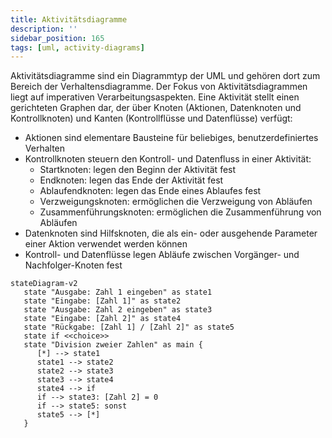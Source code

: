 ```yaml
---
title: Aktivitätsdiagramme
description: ''
sidebar_position: 165
tags: [uml, activity-diagrams]
---
```


Aktivitätsdiagramme sind ein Diagrammtyp der UML und gehören dort zum Bereich
der Verhaltensdiagramme. Der Fokus von Aktivitätsdiagrammen liegt auf
imperativen Verarbeitungsaspekten. Eine Aktivität stellt einen gerichteten
Graphen dar, der über Knoten (Aktionen, Datenknoten und Kontrollknoten) und
Kanten (Kontrollflüsse und Datenflüsse) verfügt:

- Aktionen sind elementare Bausteine für beliebiges, benutzerdefiniertes
  Verhalten
- Kontrollknoten steuern den Kontroll- und Datenfluss in einer Aktivität:
  - Startknoten: legen den Beginn der Aktivität fest
  - Endknoten: legen das Ende der Aktivität fest
  - Ablaufendknoten: legen das Ende eines Ablaufes fest
  - Verzweigungsknoten: ermöglichen die Verzweigung von Abläufen
  - Zusammenführungsknoten: ermöglichen die Zusammenführung von Abläufen
- Datenknoten sind Hilfsknoten, die als ein- oder ausgehende Parameter einer
  Aktion verwendet werden können
- Kontroll- und Datenflüsse legen Abläufe zwischen Vorgänger- und
  Nachfolger-Knoten fest

```mermaid
stateDiagram-v2
   state "Ausgabe: Zahl 1 eingeben" as state1
   state "Eingabe: [Zahl 1]" as state2
   state "Ausgabe: Zahl 2 eingeben" as state3
   state "Eingabe: [Zahl 2]" as state4
   state "Rückgabe: [Zahl 1] / [Zahl 2]" as state5
   state if <<choice>>
   state "Division zweier Zahlen" as main {
      [*] --> state1
      state1 --> state2
      state2 --> state3
      state3 --> state4
      state4 --> if
      if --> state3: [Zahl 2] = 0
      if --> state5: sonst
      state5 --> [*]
   }
```
